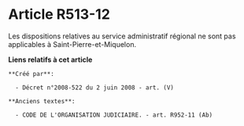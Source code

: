 # Article R513-12

Les dispositions relatives au service administratif régional ne sont pas applicables à Saint-Pierre-et-Miquelon.

**Liens relatifs à cet article**

	**Créé par**:

	  - Décret n°2008-522 du 2 juin 2008 - art. (V)

	**Anciens textes**:

	  - CODE DE L'ORGANISATION JUDICIAIRE. - art. R952-11 (Ab)
